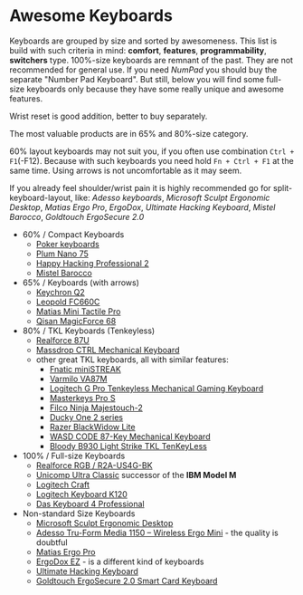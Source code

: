 # Awesome Keyboards

Keyboards are grouped by size and sorted by awesomeness.
This list is build with such criteria in mind: **comfort**, **features**, **programmability**, **switchers** type.
100%-size keyboards are remnant of the past. They are not recommended for general use.
If you need *NumPad* you should buy the separate "Number Pad Keyboard".
But still, below you will find some full-size keyboards only because they have some really unique and awesome features.

Wrist reset is good addition, better to buy separately.

The most valuable products are in 65% and 80%-size category.

60% layout keyboards may not suit you, if you often use combination `Ctrl + F1`(-F12).
Because with such keyboards you need hold `Fn + Ctrl + F1` at the same time.
Using arrows is not uncomfortable as it may seem.

If you already feel shoulder/wrist pain it is highly recommended go for split-keyboard-layout, like:
*Adesso keyboards*,
*Microsoft Sculpt Ergonomic Desktop*,
*Matias Ergo Pro*,
*ErgoDox*,
*Ultimate Hacking Keyboard*,
*Mistel Barocco*,
*Goldtouch ErgoSecure 2.0*

- 60% / Compact Keyboards
  * [Poker keyboards](poker/README.md)
  * [Plum Nano 75](plum_nano_75/README.md)
  * [Happy Hacking Professional 2](hhkb_2/README.md)
  * [Mistel Barocco](mistel_barocco/README.md)
- 65% / Keyboards (with arrows)
  * [Keychron Q2](keychron_q2/README.md)
  * [Leopold FC660C](leopold_fc660c/README.md)
  * [Matias Mini Tactile Pro](matias_mini_tactile_pro/README.md)
  * [Qisan MagicForce 68](qisan_magicforce_68/en.md)
- 80% / TKL Keyboards (Tenkeyless)
  * [Realforce 87U](realforce_87u/README.md)
  * [Massdrop CTRL Mechanical Keyboard](https://www.massdrop.com/buy/massdrop-ctrl-mechanical-keyboard)
  * other great TKL keyboards, all with similar features:
    - [Fnatic miniSTREAK](https://fnatic.com/gear/mini-streak)
    - [Varmilo VA87M](https://mechanicalkeyboards.com/shop/index.php?l=product_detail&p=3895)
    - [Logitech G Pro Tenkeyless Mechanical Gaming Keyboard](https://www.logitechg.com/en-us/products/gaming-keyboards/pro-gaming-keyboard.html)
    - [Masterkeys Pro S](http://www.coolermaster.com/peripheral/keyboards/masterkeys-pro-s/)
    - [Filco Ninja Majestouch-2](http://www.diatec.co.jp/en/list.php)
    - [Ducky One 2 series](http://www.duckychannel.com.tw/en/keyboard.html)
    - [Razer BlackWidow Lite](https://www.razer.com/gaming-keyboards-keypads/razer-blackwidow-lite)
    - [WASD CODE 87-Key Mechanical Keyboard](http://www.wasdkeyboards.com/index.php/products/code-keyboard/code-87-key-mechanical-keyboard-2619.html)
    - [Bloody B930 Light Strike TKL TenKeyLess](https://www.bloodyusa.com/product.php?pid=11&id=165)
- 100% / Full-size Keyboards
  * [Realforce RGB / R2A-US4G-BK](topre_tealforce_rgb/README.md)
  * [Unicomp Ultra Classic](unicomp_ultra_classic/en.md) successor of the **IBM Model M**
  * [Logitech Craft](logitech_craft/README.md)
  * [Logitech Keyboard K120](https://www.logitech.com/en-us/product/k120?crid=27)
  * [Das Keyboard 4 Professional](das_keyboard_4_professional/README.md)
- Non-standard Size Keyboards
  * [Microsoft Sculpt Ergonomic Desktop](sculpt_ergonomic_desktop/README.md)
  * [Adesso Tru-Form Media 1150 – Wireless Ergo Mini](https://www.adesso.com/product/adesso-tru-form-media-1150-wireless-ergo-mini-keyboard-mouse/) - the quality is doubtful
  * [Matias Ergo Pro](https://matias.ca/ergopro/pc/)
  * [ErgoDox EZ](https://ergodox-ez.com/) - is a different kind of keyboards
  * [Ultimate Hacking Keyboard](https://ultimatehackingkeyboard.com/)
  * [Goldtouch ErgoSecure 2.0 Smart Card Keyboard](https://shop.goldtouch.com/products/goldtouch-ergosecure-2-0-smart-card-keyboard)
